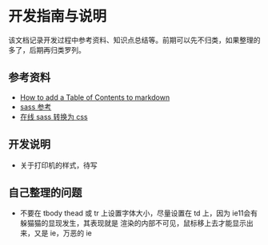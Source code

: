 # 开发指南与说明
该文档记录开发过程中参考资料、知识点总结等。前期可以先不归类，如果整理的多了，后期再归类罗列。

## 参考资料

* [How to add a Table of Contents to markdown](http://www.seanbuscay.com/blog/jekyll-toc-markdown/)
* [sass 参考](http://www.sass.hk/docs/)
* [在线 sass 转换为 css](http://www.sassmeister.com/)

## 开发说明

* 关于打印机的样式，待写

## 自己整理的问题

* 不要在 tbody thead 或 tr 上设置字体大小，尽量设置在 td 上，因为 ie11会有躲猫猫的显现发生，其表现就是
  渲染的内部不可见，鼠标移上去才能显示出来，又是 ie，万恶的 ie
